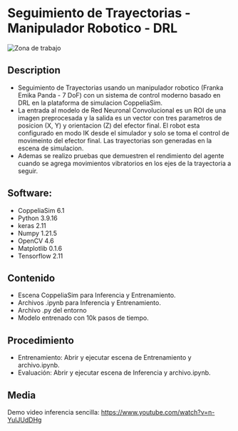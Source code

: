 <h1> Seguimiento de Trayectorias - Manipulador Robotico - DRL </h1>

![Zona de trabajo](https://github.com/)
<h2> Description </h2>

- Seguimiento de Trayectorias usando un manipulador robotico (Franka Emika Panda - 7 DoF) con un sistema de control moderno basado en DRL en la plataforma de simulacion CoppeliaSim.
- La entrada al modelo de Red Neuronal Convolucional es un ROI de una imagen preprocesada y la salida es un vector con tres parametros de posicion (X, Y) y orientacion (Z) del efector final. El robot esta configurado en modo IK desde el simulador y solo se toma el control de movimeinto del efector final. Las trayectorias son generadas en la escena de simulacion.
- Ademas se realizo pruebas que demuestren el rendimiento del agente cuando se agrega movimientos vibratorios en los ejes de la trayectoria a seguir.
<h2> Software: </h2>

- CoppeliaSim 6.1
- Python 3.9.16
- keras 2.11
- Numpy 1.21.5
- OpenCV 4.6
- Matplotlib 0.1.6
- Tensorflow 2.11
<h2> Contenido </h2>

- Escena CoppeliaSim para Inferencia y Entrenamiento.
- Archivos .ipynb para Inferencia y Entrenamiento.
- Archivo .py del entorno
- Modelo entrenado con 10k pasos de tiempo.
<h2> Procedimiento </h2>

- Entrenamiento: Abrir y ejecutar escena de Entrenamiento y archivo.ipynb.
- Evaluación: Abrir y ejecutar escena de Inferencia y archivo.ipynb.
<h2> Media </h2>

Demo video inferencia sencilla: https://www.youtube.com/watch?v=n-YulJUdDHg 

